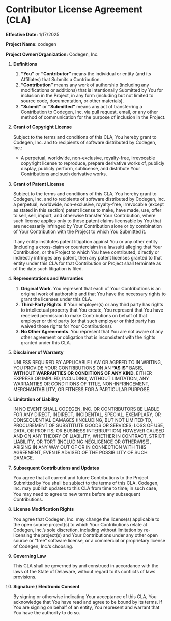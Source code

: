 # **Contributor License Agreement (CLA)**

**Effective Date:** 1/17/2025

**Project Name:** codegen

**Project Owner/Organization:** Codegen, Inc.

1. **Definitions**

   1. **“You”** or **“Contributor”** means the individual or entity (and its Affiliates) that Submits a Contribution.
   1. **“Contribution”** means any work of authorship (including any modifications or additions) that is intentionally Submitted by You for inclusion in the Project, in any form (including but not limited to source code, documentation, or other materials).
   1. **“Submit”** or **“Submitted”** means any act of transferring a Contribution to Codegen, Inc. via pull request, email, or any other method of communication for the purpose of inclusion in the Project.

1. **Grant of Copyright License**

   Subject to the terms and conditions of this CLA, You hereby grant to Codegen, Inc. and to recipients of software distributed by Codegen, Inc.:

   - A perpetual, worldwide, non-exclusive, royalty-free, irrevocable copyright license to reproduce, prepare derivative works of, publicly display, publicly perform, sublicense, and distribute Your Contributions and such derivative works.

1. **Grant of Patent License**

   Subject to the terms and conditions of this CLA, You hereby grant to Codegen, Inc. and to recipients of software distributed by Codegen, Inc. a perpetual, worldwide, non-exclusive, royalty-free, irrevocable (except as stated in this section) patent license to make, have made, use, offer to sell, sell, import, and otherwise transfer Your Contribution, where such license applies only to those patent claims licensable by You that are necessarily infringed by Your Contribution alone or by combination of Your Contribution with the Project to which You Submitted it.

   If any entity institutes patent litigation against You or any other entity (including a cross-claim or counterclaim in a lawsuit) alleging that Your Contribution, or the Project to which You have contributed, directly or indirectly infringes any patent, then any patent licenses granted to that entity under this CLA for that Contribution or Project shall terminate as of the date such litigation is filed.

1. **Representations and Warranties**

   1. **Original Work**. You represent that each of Your Contributions is an original work of authorship and that You have the necessary rights to grant the licenses under this CLA.
   1. **Third-Party Rights**. If Your employer(s) or any third party has rights to intellectual property that You create, You represent that You have received permission to make Contributions on behalf of that employer or third party (or that such employer or third party has waived those rights for Your Contributions).
   1. **No Other Agreements**. You represent that You are not aware of any other agreement or obligation that is inconsistent with the rights granted under this CLA.

1. **Disclaimer of Warranty**

   UNLESS REQUIRED BY APPLICABLE LAW OR AGREED TO IN WRITING, YOU PROVIDE YOUR CONTRIBUTIONS ON AN **“AS IS”** BASIS, **WITHOUT WARRANTIES OR CONDITIONS OF ANY KIND**, EITHER EXPRESS OR IMPLIED, INCLUDING, WITHOUT LIMITATION, ANY WARRANTIES OR CONDITIONS OF TITLE, NON-INFRINGEMENT, MERCHANTABILITY, OR FITNESS FOR A PARTICULAR PURPOSE.

1. **Limitation of Liability**

   IN NO EVENT SHALL CODEGEN, INC. OR CONTRIBUTORS BE LIABLE FOR ANY DIRECT, INDIRECT, INCIDENTAL, SPECIAL, EXEMPLARY, OR CONSEQUENTIAL DAMAGES (INCLUDING, BUT NOT LIMITED TO, PROCUREMENT OF SUBSTITUTE GOODS OR SERVICES; LOSS OF USE, DATA, OR PROFITS; OR BUSINESS INTERRUPTION) HOWEVER CAUSED AND ON ANY THEORY OF LIABILITY, WHETHER IN CONTRACT, STRICT LIABILITY, OR TORT (INCLUDING NEGLIGENCE OR OTHERWISE), ARISING IN ANY WAY OUT OF OR IN CONNECTION WITH THIS AGREEMENT, EVEN IF ADVISED OF THE POSSIBILITY OF SUCH DAMAGE.

1. **Subsequent Contributions and Updates**

   You agree that all current and future Contributions to the Project Submitted by You shall be subject to the terms of this CLA. Codegen, Inc. may publish updates to this CLA from time to time; in such case, You may need to agree to new terms before any subsequent Contributions.

1. **License Modification Rights**

   You agree that Codegen, Inc. may change the license(s) applicable to the open source project(s) to which Your Contributions relate at Codegen, Inc.’s sole discretion, including without limitation by re-licensing the project(s) and Your Contributions under any other open source or “free” software license, or a commercial or proprietary license of Codegen, Inc.’s choosing.

1. **Governing Law**

   This CLA shall be governed by and construed in accordance with the laws of the State of Delaware, without regard to its conflicts of laws provisions.

1. **Signature / Electronic Consent**

   By signing or otherwise indicating Your acceptance of this CLA, You acknowledge that You have read and agree to be bound by its terms. If You are signing on behalf of an entity, You represent and warrant that You have the authority to do so.
